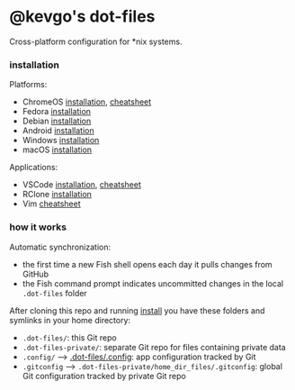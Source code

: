 # @kevgo's dot-files

Cross-platform configuration for \*nix systems.

### installation

Platforms:

- ChromeOS [installation](guides/chromeos.md),
  [cheatsheet](guides/chromeos-cheatsheet.md)
- Fedora [installation](guides/fedora.md)
- Debian [installation](guides/debian.md)
- Android [installation](guides/android.md)
- Windows [installation](guides/windows.md)
- macOS [installation](guides/macos.md)

Applications:

- VSCode [installation](guides/vscode.md),
  [cheatsheet](guides/vscode_cheatsheet.md)
- RClone [installation](guides/rclone.md)
- Vim [cheatsheet](guides/vim_cheatsheet.md)

### how it works

Automatic synchronization:

- the first time a new Fish shell opens each day it pulls changes from GitHub
- the Fish command prompt indicates uncommitted changes in the local
  `.dot-files` folder

After cloning this repo and running [install](install) you have these folders
and symlinks in your home directory:

- `.dot-files/`: this Git repo
- `.dot-files-private/`: separate Git repo for files containing private data
- `.config/` --> [.dot-files/.config](.config): app configuration tracked by Git
- `.gitconfig` --> `.dot-files-private/home_dir_files/.gitconfig`: global Git
  configuration tracked by private Git repo
